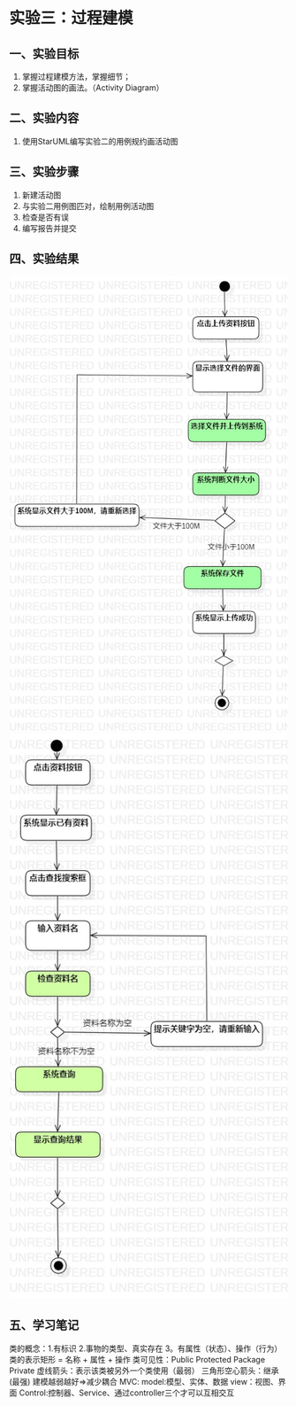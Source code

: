 # 实验三：过程建模

 ## 一、实验目标
1. 掌握过程建模方法，掌握细节；
2. 掌握活动图的画法。（Activity Diagram）
## 二、实验内容
1. 使用StarUML编写实验二的用例规约画活动图
## 三、实验步骤
1. 新建活动图
2. 与实验二用例图匹对，绘制用例活动图
3. 检查是否有误
4. 编写报告并提交
## 四、实验结果
![上传资料的用例活动图](./lab3_1.jpg)  
 ![查找资料的用例活动图](./lab3_2.jpg)  
## 五、学习笔记
类的概念：1.有标识 2.事物的类型、真实存在 3。有属性（状态）、操作（行为）
类的表示矩形 = 名称 + 属性 + 操作
类可见性：Public Protected Package Private
虚线箭头：表示该类被另外一个类使用（最弱） 三角形空心箭头：继承(最强) 建模越弱越好=>减少耦合
MVC: model:模型、实体、数据 view：视图、界面 Control:控制器、Service、通过controller三个才可以互相交互
